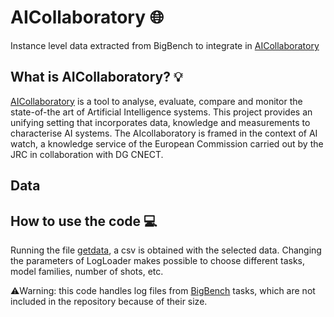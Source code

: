 # AICollaboratory :globe_with_meridians:
Instance level data extracted from BigBench to integrate in [AICollaboratory](https://ai-collaboratory.jrc.ec.europa.eu/)


## What is AICollaboratory? 💡
[AICollaboratory](https://ai-collaboratory.jrc.ec.europa.eu/) is a tool to analyse, evaluate, compare and monitor the state-of-the art of Artificial Intelligence systems. This project provides an unifying setting that incorporates data, knowledge and measurements to characterise AI systems. The AIcollaboratory is framed in the context of AI watch, a knowledge service of the European Commission carried out by the JRC in collaboration with DG CNECT. 

## Data



## How to use the code 💻
Running the file [getdata](../main/code/getdata.py), a csv is obtained with the selected data. Changing the parameters of LogLoader makes possible to choose different tasks, model families, number of shots, etc.

⚠️Warning: this code handles log files from [BigBench](https://github.com/google/BIG-bench) tasks, which are not included in the repository because of their size.
